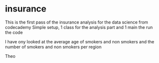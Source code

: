 # insurance
This is the first pass of the insurance analysis for the data science from codecademy
Simple setup, 1 class for the analysis part and 1 main the run the code

I have ony looked at the average age of smokers and non smokers and the number of smokers and non smokers per region

Theo
